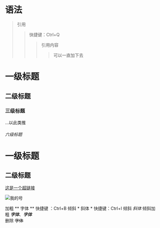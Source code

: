 # 语法

> 引用 
>>快捷键：Ctrl+Q
>>> 引用内容
>>>>可以一直加下去



# 一级标题
## 二级标题
### 三级标题
...以此类推
###### 六级标题

一级标题
============
二级标题
----------


[这是一个超链接](http://m.shaboa.com/ "链接title")

![我的号](http://img.bestmath.cn/2019/02/25/1551088862232.png "图片title")

加粗   ** 字体 **  	快捷键 ：Ctrl+B
倾斜   * 斜体 *		快捷键：Ctrl+I
倾斜   _斜体_
倾斜加粗   ***字体***、**_字体_**  
删除   ~~字体~~
